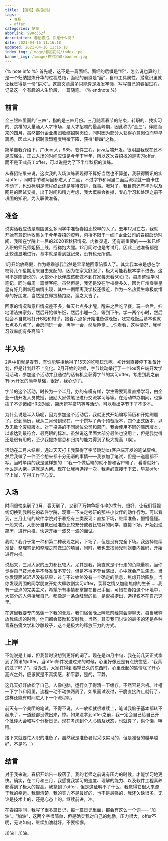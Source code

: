 ```yaml
---
title: 【随笔】春招初试
tags:
  - 春招
  - offer
categories: 随笔
abbrlink: 990c352f
description: 春招春招，你是什么啊？
date: 2021-04-16 11:16:18
updated: 2021-04-16 11:16:18
index_img: /image/春招初试/index.jpg
banner_img: /image/春招初试/banner.jpg
---
```


{% note info %}
首先呢，这不是一篇面经。面经的后缀是“经”，怎么说也算的上是一个归纳提炼升华的过程总结，面经的前缀是“面”，自带工具属性，潜意识里就让我觉得是一份“讲义”。这篇文章最多只能算是发发牢骚，写写自己的春招过程，记录这一个有趣的人生阶段，一篇随笔。
{% endnote %}

## 前言

金三银四里面的”三四“，指的是三四月份。三月随着春节的结束，转职的、找实习的、跳槽的大量涌入人才市场，是人才招聘的最高峰期，因此称为“金三”。伴随而来的四月，虽然部分企业集团收缩招聘岗位，同时因为部分人获得心意岗位而早早离场，因此人才招聘激烈程度稍微下降，获得“银四”之称。

简单自我介绍下，广door人，985，软件工程，java后端开发。很明显我现在还不是应届生，正式入场的时间应该是今年下半年，所以这次春招找的是实习offer，而不是正式员工offer，可以说是为了下半年秋招的演练。

从春招结果来说，这次我的入场演练表现得不算好当然也不算差，我获得腾讯的实习offer，同时字节和阿里都进入了二面，不过字节和阿里二面后流程就一直卡住不动了，也没标明是流程终止还是等待安排，怪事。哦对了，我目前还有华为以及网易的面试安排，出于时间和精力考虑，我大概率会推掉，专心学习和处理之前不巩固的知识，为入职做准备。

## 准备

说实话我应该是周围这么多同学中准备春招比较早的人了。去年12月左右，我就开始有意识地收集关于今年春招的资料，包括不限于一线IT企业公司的春招启动时间、我所在学院上一届的2020春秋招情况、内推渠道、还有最重要的——和已经入职的师兄师姐搭上线，俗称抱大腿。12月同时也是考试月，因此上述准备都是比较浅显地进行，基本就是看到就记录，没有也无所谓。

1月开始放寒假，作为乖乖崽我当然是早早地回家陪家人了。其实我本来是想在学校待几个星期用来自由支配的，因为在家太舒服了，极大可能我根本学不进去，这可不是随便说的，大部分小伙伴应该都做不到在家每天看50页书，每周整理学习笔记，同时每周一篇博客吧。虽然但是，我还是没在学校待多久，因为广州零零星星有好几例新冠病情出现，其中一例距离我学校还很近，作为一名热爱生命极度惜命的好朋友，当然是立即提桶跑路，溜之大吉了。

回家的情况和意料情况差不多，每天七点多才醒，醒来之后吃早餐，玩一会后，扫地清洁搞家务，然后开始做午饭，然后小睡一会，等到下午，学一两个小时，然后就会不自觉地打开B站和知乎，接着六点多开始准备做晚饭，吃完晚饭后基本也就七点多八点了，会房间玩一会，再学一会，然后睡觉……你看看，这种情况，我学习效率能有多高嘛？

## 半入场

2月中旬就是春节，有谁能够拒绝得了15天的吃喝玩乐呢。初计划直接停下准备计划，但是计划赶不上变化。2月开始的时候，字节跳动举行了一个ios客户端开发学习活动，参加这个活动并且通过的话有机会获得字节的实习offer。考虑到我之前有ios开发的简单基础，很好，我心动了。

字节的这个活动，时长为一个半月，办的有模有样，学生需要观看直播学习，由企业一线开发人员教授，鼓励大家做笔记进行交流学习等等。在活动举办期间，也穿插了不少诸如HR面对面，简历撰写技巧等等活动，可以看出字节下了不少本。

为什么说是半入场呢，因为参加这个活动后，我就正式开始编写简历和开始刷题了。说到简历，我从二月份到现在，一个撰写了两个预备版本，四个正式版本，以及无数个废稿版本。对于投递的不同岗位公司和部门，我会使用不同的简历版本，以求达到最符合、最亮眼的标准。虽然说这里面大部分最终也没用上，但是我觉得还是很有用的，至少我提炼信息和归纳的能力得到了极大提高（误）。

活动在二月末结束，通过天天打卡我获得了字节跳动ios客户端开发的笔试资格。然后我做了一件至今想来都十分无语的事情——我参加了笔试，但是一道题都不写。当时单纯的我是这样想的：“我一个做后端的就不掺和客户端了，看看就好”。~~什么是大佬，这就是大佬~~。现在让我再选择一次，我务必直接干下去，早拿offer早上岸，早得工作早心安。

## 入场

时间很快来到了3月，春天到了，又到了万物争妍斗艳的季节，很好，让我们将视线切换到我所在的软件学院，观察一下决定考研的那些小伙伴的动作行为。可以看到，三月上旬的软件学院对于春招有三类表现：直接下场，继续准备，懵懵懂懂。一般来说，大部分自觉已经准备比较充分或者比较莽的同学，直接下场，开始投递简历，进行内推，快速开始一波又一波的面试。

我呢？我介于第一种和第二种表现之间，下场了，但是没有完全下场。我选择继续准备，整理笔记和整理之前做过的项目，同时，我也去找师兄师姐要内推码，开始进行内推。

说起来，三月大家的压力都比较大，尤其是我，简直就是个行走的负能量桶。当你觉得自己技术水平不够准备不充分，但是不得不登台演出，心中就会产生焦虑。当你发现面试迟迟没有结果，过与不过始终没有一个确定的信息，焦虑开始膨胀。当你发现周围的同学朋友开始大肆收割实习offer，羡慕之情又加剧焦虑的生长……我有一点点的完美主义，希望所有事情都掌握在自己手里，可惜在春招这个环境中，大部分的人包括我自己，都像是一条鱼缸里的鱼，是否被捞出，选择权不在自己这里。

在这里我要专门感谢一下我的舍友。我们宿舍晚上睡觉前经常会聊聊天，每当我释放我焦虑的时候，他们都会鼓励和安慰我。当然，其实我们讨论的最多的还是各种青春伤痛文学和沙雕段子，这个是极大的释放压力的方式。

## 上岸

不能说是上岸，但我暂时没想到更好的词了。现在是四月中旬，我在前几天正式拿到了腾讯的offer。当offer邮件发送过来的时候，心里好像还是有点恍惚感，“我真的过了吗？”。没办法，大家在得到渴望已久的东西时，心里泛起的感情除了开心高兴之外，应该就是不真实感，和平静，是的，平静。

这几天好好放松了自己，人像电脑，运行久了得清一下缓存，不然容易宕机。吐槽一下字节和阿里，流程一动不动快两周了，如果面试没过，干脆直接终止就行了，这样还能有时间进入下一个流程呢。

前天有一个美团的笔试，不得不说，人一放松就很难续上，笔试我脑子基本都转不起来了，一道题都没做出来，惨。如果没拿到offer之前，我一定会自己给自己开个批评大会和写个分析日记，现在考虑到个人心情及状态，也就算了，偷个懒，嘻嘻。

接下来就要忙入职的准备了，虽然我是准备暑假采取实习的，但是准备的越早越好，不是吗：）

## 结言

对于我来说，春招开始告一段落了。我的老师之前说有压力的时候，才能学习地更快。确实，在二月和三月，我感觉我学习的速度、理解的能力、以及软件工程素养都得到了极大的提高。我拿到了offer，但是这证明不了什么，我觉得它很大来源于我的幸运。我很清楚，我的实力不是最好的，也不是最强的，我还欠缺很多，无论是技术上的，还是心态上的。继续前进，冲。

在春招期间，我写了很多篇日记，每一篇日记里面，都会有这么一个词——“加油”。“加油”，这两个字很简单，但是确实我对自己的勉励，压力很大，offer不明，无论如何，继续加油就好，不要松懈。

加油！加油。
